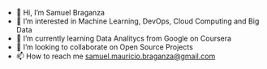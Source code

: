 - 👋 Hi, I’m Samuel Braganza
- 👀 I’m interested in Machine Learning, DevOps, Cloud Computing and Big Data
- 🌱 I’m currently learning Data Analitycs from Google on Coursera
- 💞️ I’m looking to collaborate on Open Source Projects
- 📫 How to reach me samuel.mauricio.braganza@gmail.com

<!---
sbraganz2017/sbraganz2017 is a ✨ special ✨ repository because its `README.md` (this file) appears on your GitHub profile.
You can click the Preview link to take a look at your changes.
--->
